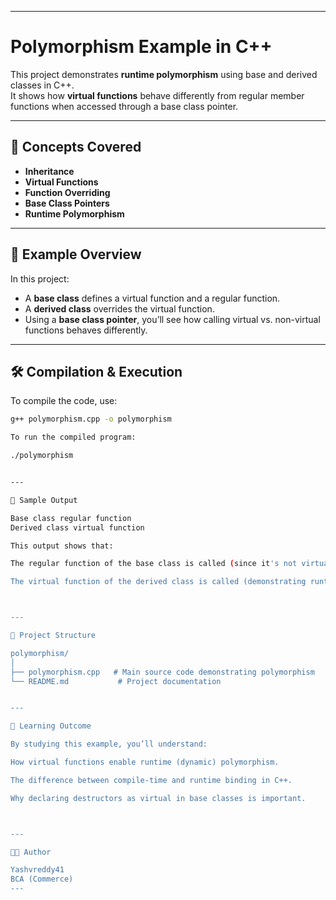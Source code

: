 
---

# Polymorphism Example in C++

This project demonstrates **runtime polymorphism** using base and derived classes in C++.  
It shows how **virtual functions** behave differently from regular member functions when accessed through a base class pointer.

---

## 🧠 Concepts Covered

- **Inheritance**
- **Virtual Functions**
- **Function Overriding**
- **Base Class Pointers**
- **Runtime Polymorphism**

---

## 🧩 Example Overview

In this project:
- A **base class** defines a virtual function and a regular function.
- A **derived class** overrides the virtual function.
- Using a **base class pointer**, you’ll see how calling virtual vs. non-virtual functions behaves differently.

---

## 🛠️ Compilation & Execution

To compile the code, use:

```bash
g++ polymorphism.cpp -o polymorphism

To run the compiled program:

./polymorphism


---

📄 Sample Output

Base class regular function
Derived class virtual function

This output shows that:

The regular function of the base class is called (since it's not virtual).

The virtual function of the derived class is called (demonstrating runtime polymorphism).



---

🧱 Project Structure

polymorphism/
│
├── polymorphism.cpp   # Main source code demonstrating polymorphism
└── README.md           # Project documentation


---

🧠 Learning Outcome

By studying this example, you’ll understand:

How virtual functions enable runtime (dynamic) polymorphism.

The difference between compile-time and runtime binding in C++.

Why declaring destructors as virtual in base classes is important.



---

👨‍💻 Author

Yashvreddy41 
BCA (Commerce)
---




